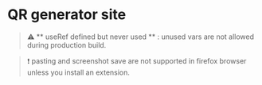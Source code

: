 # QR generator site

> :warning: ** useRef defined but never used ** : unused vars are not allowed during production build.


> :exclamation: pasting and screenshot save are not supported in firefox browser unless you install an extension. 
